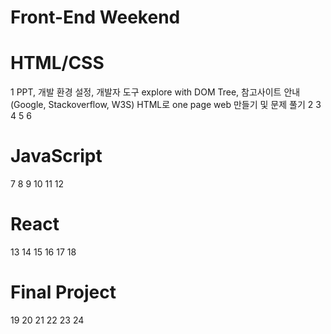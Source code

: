 # Front-End Weekend

# HTML/CSS
1 
PPT, 개발 환경 설정, 개발자 도구 explore with DOM Tree, 
참고사이트 안내 (Google, Stackoverflow, W3S)
HTML로 one page web 만들기 및 문제 풀기
2
3
4
5
6

# JavaScript
7
8
9
10
11
12

# React
13
14
15
16
17
18

# Final Project
19
20
21
22
23
24